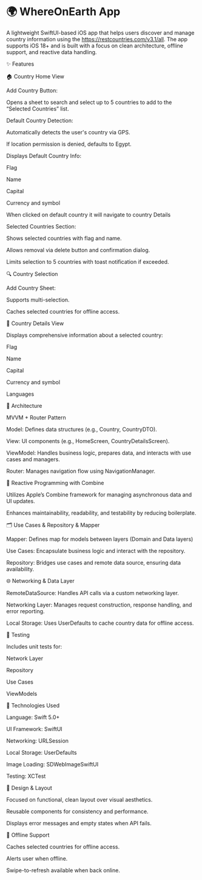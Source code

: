 # 🌍 WhereOnEarth App

A lightweight SwiftUI-based iOS app that helps users discover and manage country information using the https://restcountries.com/v3.1/all. The app supports iOS 18+ and is built with a focus on clean architecture, offline support, and reactive data handling.

✨ Features

🏠 Country Home View

Add Country Button:

Opens a sheet to search and select up to 5 countries to add to the “Selected Countries” list.

Default Country Detection:

Automatically detects the user's country via GPS.

If location permission is denied, defaults to Egypt.

Displays Default Country Info:

Flag

Name

Capital

Currency and symbol

When clicked on default country it will navigate to country Details

Selected Countries Section:

Shows selected countries with flag and name.

Allows removal via delete button and confirmation dialog.

Limits selection to 5 countries with toast notification if exceeded.


🔍 Country Selection

Add Country Sheet:


Supports multi-selection.

Caches selected countries for offline access.


📄 Country Details View

Displays comprehensive information about a selected country:

Flag

Name

Capital

Currency and symbol

Languages


🧱 Architecture

MVVM + Router Pattern


Model: Defines data structures (e.g., Country, CountryDTO).

View: UI components (e.g., HomeScreen, CountryDetailsScreen).

ViewModel: Handles business logic, prepares data, and interacts with use cases and managers.

Router: Manages navigation flow using NavigationManager.


🔁 Reactive Programming with Combine

Utilizes Apple’s Combine framework for managing asynchronous data and UI updates.

Enhances maintainability, readability, and testability by reducing boilerplate.


🗂 Use Cases & Repository & Mapper

Mapper: Defines map for models between layers (Domain and Data layers)

Use Cases: Encapsulate business logic and interact with the repository.

Repository: Bridges use cases and remote data source, ensuring data availability.


🌐 Networking & Data Layer

RemoteDataSource: Handles API calls via a custom networking layer.

Networking Layer: Manages request construction, response handling, and error reporting.

Local Storage: Uses UserDefaults to cache country data for offline access.

🧪 Testing


Includes unit tests for:

Network Layer

Repository

Use Cases

ViewModels


🧰 Technologies Used


Language: Swift 5.0+

UI Framework: SwiftUI

Networking: URLSession

Local Storage: UserDefaults

Image Loading: SDWebImageSwiftUI

Testing: XCTest


🎨 Design & Layout

Focused on functional, clean layout over visual aesthetics.

Reusable components for consistency and performance.

Displays error messages and empty states when API fails.

📶 Offline Support

Caches selected countries for offline access.

Alerts user when offline.

Swipe-to-refresh available when back online.
